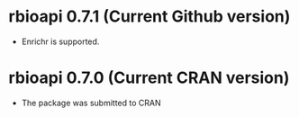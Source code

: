 # rbioapi 0.7.1 (Current Github version)

* Enrichr is supported.

# rbioapi 0.7.0 (Current CRAN version)

* The package was submitted to CRAN
